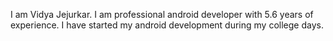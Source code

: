I am Vidya Jejurkar. I am professional android developer with 5.6 years of experience.
I have started my android development during my college days.
